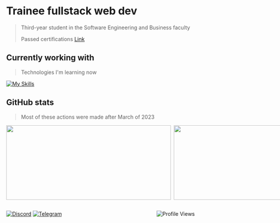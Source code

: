 # Trainee fullstack web dev
> Third-year student in the Software Engineering and Business faculty
>
> Passed certifications [Link](https://drive.google.com/drive/folders/1hVbQNhJGryLn6sOC-wVVqqti5A2VSOph?usp=sharing)

## Currently working with
> Technologies I'm learning now

[![My Skills](https://skillicons.dev/icons?i=mongodb,nextjs,express,react,nodejs,redux,docker)](https://skillicons.dev)

## GitHub stats
> Most of these actions were made after March of 2023

<div style="display: flex; flex-direction: row; gap: 8px;">
    <!-- GitHub Stats Card -->
    <img style="height: 200px; width: 440px; flex: 1;"
        src="https://github-readme-stats-sigma-five.vercel.app/api?username=qboww&count_private=true&show_icons=true&theme=dark&hide_border=true&custom_title=My%20GitHub%20Stats" />
    <!-- GitHub Top Language Card -->
    <img style="height: 200px; width: 400px; flex: 1;"
        src="https://github-readme-stats-sigma-five.vercel.app/api/top-langs/?username=qboww&langs_count=6&layout=compact&theme=dark&hide_border=true&hide=HTML&custom_title=Top%20Languages" />
</div>


##
[![Discord](https://img.shields.io/badge/Discord-%235865F2.svg?style=for-the-badge&logo=discord&logoColor=white)](https://discordapp.com/users/qboww)
[![Telegram](https://img.shields.io/badge/Telegram-2CA5E0?style=for-the-badge&logo=telegram&logoColor=white)](https://t.me/Yevhenii_Sarancha)
<img align="right" src="https://komarev.com/ghpvc/?username=qboww&style=for-the-badge&color=178600" alt="Profile Views">
